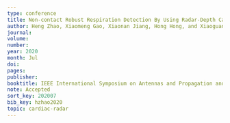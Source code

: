 ```yaml
---
type: conference
title: Non-contact Robust Respiration Detection By Using Radar-Depth Camera Sensor Fusion
author: Heng Zhao, Xiaomeng Gao, Xiaonan Jiang, Hong Hong, and Xiaoguang Liu
journal:
volume:
number:
year: 2020  
month: Jul
doi:
pages:
publisher:
booktitle: IEEE International Symposium on Antennas and Propagation and USNC-URSI Radio Science Meeting
note: Accepted
sort_key: 202007
bib_key: hzhao2020
topic: cardiac-radar
---
```

